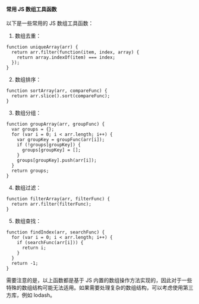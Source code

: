 <!--
 * @Author: Shu Binqi
 * @Date: 2023-03-30 20:40:35
 * @LastEditors: Shu Binqi
 * @LastEditTime: 2023-03-30 22:05:26
 * @Description: 数组工具函数
 * @Version: 1.0.0
 * @FilePath: \interviewQuestions\前端项目\前端项目封装\常用工具函数\数组工具函数.md
-->

#### 常用 JS 数组工具函数

以下是一些常用的 JS 数组工具函数：

1. 数组去重：

```
function uniqueArray(arr) {
  return arr.filter(function(item, index, array) {
    return array.indexOf(item) === index;
  });
}
```

2. 数组排序：

```
function sortArray(arr, compareFunc) {
  return arr.slice().sort(compareFunc);
}
```

3. 数组分组：

```
function groupArray(arr, groupFunc) {
  var groups = {};
  for (var i = 0; i < arr.length; i++) {
    var groupKey = groupFunc(arr[i]);
    if (!groups[groupKey]) {
      groups[groupKey] = [];
    }
    groups[groupKey].push(arr[i]);
  }
  return groups;
}
```

4. 数组过滤：

```
function filterArray(arr, filterFunc) {
  return arr.filter(filterFunc);
}
```

5. 数组查找：

```
function findIndex(arr, searchFunc) {
  for (var i = 0; i < arr.length; i++) {
    if (searchFunc(arr[i])) {
      return i;
    }
  }
  return -1;
}
```

需要注意的是，以上函数都是基于 JS 内置的数组操作方法实现的，因此对于一些特殊的数组结构可能无法适用。如果需要处理复杂的数组结构，可以考虑使用第三方库，例如 lodash。
